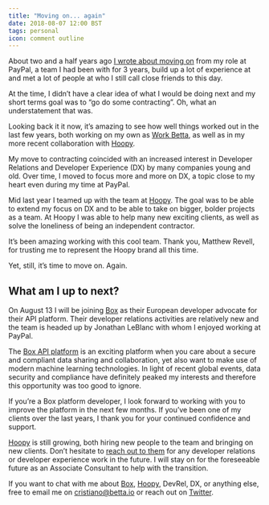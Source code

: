```yaml
---
title: "Moving on... again"
date: 2018-08-07 12:00 BST
tags: personal
icon: comment outline
---
```


About two and a half years ago [I wrote about moving on](https://betta.io/blog/2016/03/09/moving-on/) from my role at PayPal, a team I had been with for 3 years, build up a lot of experience at and met a lot of people at who I still call close friends to this day. 

At the time, I didn’t have a clear idea of what I would be doing next and my short terms goal was to “go do some contracting”. Oh, what an understatement that was.

Looking back it it now, it’s amazing to see how well things worked out in the last few years, both working on my own as [Work Betta](https://work.betta.io), as well as in my more recent collaboration with [Hoopy](https://hoopy.io). 

My move to contracting coincided with an increased interest in Developer Relations and Developer Experience (DX) by many companies young and old. Over time, I moved to focus more and more on DX, a topic close to my heart even during my time at PayPal.

Mid last year I teamed up with the team at [Hoopy](https://hoopy.io). The goal was to be able to extend my focus on DX and to be able to take on bigger, bolder projects as a team. At Hoopy I was able to help many new exciting clients, as well as solve the loneliness of being an independent contractor. 

It’s been amazing working with this cool team. Thank you, Matthew Revell, for trusting me to represent the Hoopy brand all this time.

Yet, still, it’s time to move on. Again.

## What am I up to next?

On August 13 I will be joining [Box](https://box.com) as their European developer advocate for their API platform. Their developer relations activities are relatively new and the team is headed up by Jonathan LeBlanc with whom I enjoyed working at PayPal. 

The [Box API platform](https://developer.box.com) is an exciting platform when you care about a secure and compliant data sharing and collaboration, yet also want to make use of modern machine learning technologies. In light of recent global events, data security and compliance have definitely peaked my interests and therefore this opportunity was too good to ignore.

If you’re a Box platform developer, I look forward to working with you to improve the platform in the next few months. If you’ve been one of my clients over the last years, I thank you for your continued confidence and support. 

[Hoopy](https://hoopy.io) is still growing, both hiring new people to the team and bringing on new clients. Don’t hesitate to [reach out to them](mailto:hello@hoopy.io) for any developer relations or developer experience work in the future. I will stay on for the foreseeable future as an Associate Consultant to help with the transition. 

If you want to chat with me about [Box](https://box.com), [Hoopy](https://hoopy.io), DevRel, DX, or anything else, free to email me on [cristiano@betta.io](mailto:cristiano@betta.io) or reach out on [Twitter](https://twitter.com/cbetta).
